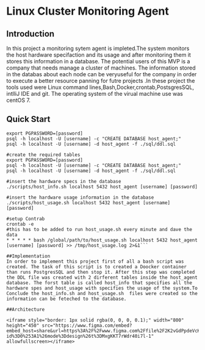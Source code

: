 # Linux Cluster Monitoring Agent
## Introduction
In this project a monitoring sytem agent is impleted.The system monitors the host hardware specifaction and its usage and after monitoring them it stores this information in a database. The potential users of this MVP is a company that needs manage a cluster of machines. The information stored in the databas about each node can be veryuseful for the company in order to execute a better resource panning for futre projects .In these project the tools used were Linux command lines,Bash,Docker,crontab,PostsgresSQL, intlliJ IDE and git. The operating system of the virual machine use was centOS 7.

## Quick Start
``` #create and run a psql intance using psql_docker.sh
export PGPASSWORD=[password]
psql -h localhost -U [username] -c "CREATE DATABASE host_agent;"
psql -h localhost -U [username] -d host_agent -f ./sql/ddl.sql

#create the required tables
export PGPASSWORD=[password]
psql -h localhost -U [username] -c "CREATE DATABASE host_agent;"
psql -h localhost -U [username] -d host_agent -f ./sql/ddl.sql

#insert the hardware specs in the database
./scripts/host_info.sh localhost 5432 host_agent [username] [password]

#insert the hardware usage information in the database
./scripts/host_usage.sh localhost 5432 host_agent [username] [password]

#setup Contrab
crontab -e
#this has to be added to run host_usage.sh every minute and dave the data
* * * * * bash /global/path/to/host_usage.sh localhost 5432 host_agent [username] [password] >> /tmp/host_usage.log 2>&1```

##Implementation
In order to implement this project first of all a bash script was created. The task of this script is to created a Doocker container than runs PostgresSQL and then stop it. After this step was completed the DDL file was created with 2 dirferent tables inside the host_agent database. The forst table is called host_info that specifies all the hardware spes and host_usage with specifies the usage of the system.To Conclude the host_info.sh and host_usage.sh  files were created so the information can be feteched to the database.

##Architecture

<iframe style="border: 1px solid rgba(0, 0, 0, 0.1);" width="800" height="450" src="https://www.figma.com/embed?embed_host=share&url=https%3A%2F%2Fwww.figma.com%2Ffile%2F2K2vGdPpdeVcKjJer5dW2d%2FUntitled%3Ftype%3Ddesign%26node-id%3D0%253A1%26mode%3Ddesign%26t%3DMxgKKT7rWdr40i7l-1" allowfullscreen></iframe>



